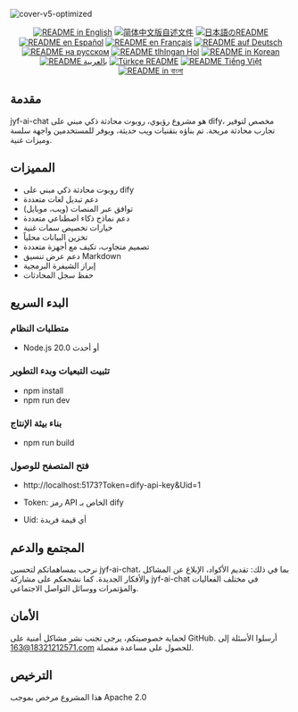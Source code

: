 ![cover-v5-optimized](https://github.com/juyufeng/jyf-ai-chat/src/assets/imgs/jyf-ai-chat.png)

<div align="center">
  <a href="./README.md"><img alt="README in English" src="https://img.shields.io/badge/English-d9d9d9"></a>
  <a href="./readmes/README_CN.md"><img alt="简体中文版自述文件" src="https://img.shields.io/badge/简体中文-d9d9d9"></a>
  <a href="./readmes/README_JA.md"><img alt="日本語のREADME" src="https://img.shields.io/badge/日本語-d9d9d9"></a>
  <a href="./readmes/README_ES.md"><img alt="README en Español" src="https://img.shields.io/badge/Español-d9d9d9"></a>
  <a href="./readmes/README_FR.md"><img alt="README en Français" src="https://img.shields.io/badge/Français-d9d9d9"></a>
  <a href="./readmes/README_DE.md"><img alt="README auf Deutsch" src="https://img.shields.io/badge/Deutsch-d9d9d9"></a>
  <a href="./readmes/README_RU.md"><img alt="README на русском" src="https://img.shields.io/badge/Русский-d9d9d9"></a>
  <a href="./readmes/README_KL.md"><img alt="README tlhIngan Hol" src="https://img.shields.io/badge/Klingon-d9d9d9"></a>
  <a href="./readmes/README_KR.md"><img alt="README in Korean" src="https://img.shields.io/badge/한국어-d9d9d9"></a>
  <a href="./readmes/README_AR.md"><img alt="README بالعربية" src="https://img.shields.io/badge/العربية-d9d9d9"></a>
  <a href="./readmes/README_TR.md"><img alt="Türkçe README" src="https://img.shields.io/badge/Türkçe-d9d9d9"></a>
  <a href="./readmes/README_VI.md"><img alt="README Tiếng Việt" src="https://img.shields.io/badge/Ti%E1%BA%BFng%20Vi%E1%BB%87t-d9d9d9"></a>
  <a href="./readmes/README_BN.md"><img alt="README in বাংলা" src="https://img.shields.io/badge/বাংলা-d9d9d9"></a>
</div>

## مقدمة
jyf-ai-chat هو مشروع رؤيوي، روبوت محادثة ذكي مبني على dify، مخصص لتوفير تجارب محادثة مريحة. تم بناؤه بتقنيات ويب حديثة، ويوفر للمستخدمين واجهة سلسة وميزات غنية.

## المميزات
- روبوت محادثة ذكي مبني على dify
- دعم تبديل لغات متعددة
- توافق عبر المنصات (ويب، موبايل)
- دعم نماذج ذكاء اصطناعي متعددة
- خيارات تخصيص سمات غنية
- تخزين البيانات محلياً
- تصميم متجاوب، تكيف مع أجهزة متعددة
- دعم عرض تنسيق Markdown
- إبراز الشيفرة البرمجية
- حفظ سجل المحادثات

## البدء السريع

### متطلبات النظام
- Node.js 20.0 أو أحدث

### تثبيت التبعيات وبدء التطوير
- npm install
- npm run dev

### بناء بيئة الإنتاج
- npm run build

### فتح المتصفح للوصول
- http://localhost:5173?Token=dify-api-key&Uid=1

- Token: رمز API الخاص بـ dify
- Uid: أي قيمة فريدة

## المجتمع والدعم
نرحب بمساهماتكم لتحسين jyf-ai-chat، بما في ذلك: تقديم الأكواد، الإبلاغ عن المشاكل والأفكار الجديدة. كما نشجعكم على مشاركة jyf-ai-chat في مختلف الفعاليات والمؤتمرات ووسائل التواصل الاجتماعي.

## الأمان
لحماية خصوصيتكم، يرجى تجنب نشر مشاكل أمنية على GitHub. أرسلوا الأسئلة إلى 18321212571@163.com للحصول على مساعدة مفصلة.

## الترخيص
هذا المشروع مرخص بموجب Apache 2.0